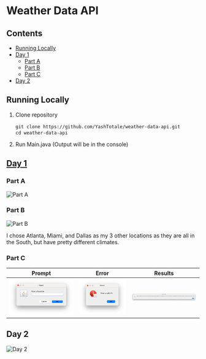 # Weather Data API <!-- omit in toc -->

## Contents <!-- omit in toc -->

- [Running Locally](#running-locally)
- [Day 1](#day-1)
  - [Part A](#part-a)
  - [Part B](#part-b)
  - [Part C](#part-c)
- [Day 2](#day-2)

## Running Locally

1. Clone repository

    ```shell
    git clone https://github.com/YashTotale/weather-data-api.git
    cd weather-data-api
    ```

2. Run Main.java (Output will be in the console)

## [Day 1](https://github.com/YashTotale/weather-data-api/blob/main/src/API/WeatherAPI1.java)

### Part A

![Part A](https://raw.githubusercontent.com/YashTotale/weather-data-api/main/static/API1/part-a.gif)

### Part B

![Part B](https://raw.githubusercontent.com/YashTotale/weather-data-api/main/static/API1/part-b.gif)

I chose Atlanta, Miami, and Dallas as my 3 other locations as they are all in the South, but have pretty different climates.

### Part C

| Prompt                                                                                                        | Error                                                                                                       | Results                                                                                                         |
| ------------------------------------------------------------------------------------------------------------- | ----------------------------------------------------------------------------------------------------------- | --------------------------------------------------------------------------------------------------------------- |
| ![Part C Prompt](https://raw.githubusercontent.com/YashTotale/weather-data-api/main/static/API1/part-c-prompt.png) | ![Part C Error](https://raw.githubusercontent.com/YashTotale/weather-data-api/main/static/API1/part-c-error.png) | ![Part C Results](https://raw.githubusercontent.com/YashTotale/weather-data-api/main/static/API1/part-c-results.png) |

## Day 2

![Day 2](https://raw.githubusercontent.com/YashTotale/weather-data-api/main/static/api2.gif)

